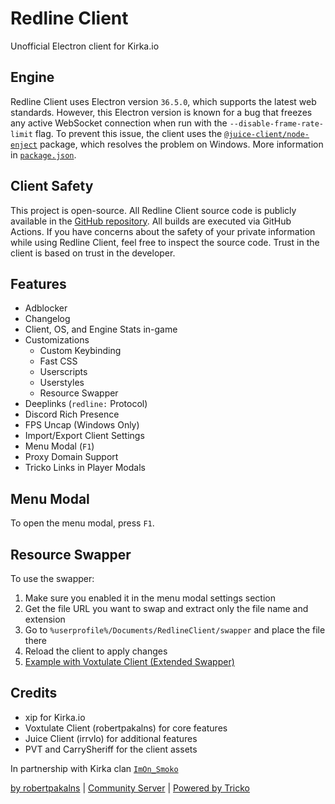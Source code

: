# Redline Client
Unofficial Electron client for Kirka.io

## Engine
Redline Client uses Electron version `36.5.0`, which supports the latest web standards. However, this Electron version is known for a bug that freezes any active WebSocket connection when run with the `--disable-frame-rate-limit` flag. To prevent this issue, the client uses the [`@juice-client/node-enject`](https://www.npmjs.com/package/@juice-client/node-enject) package, which resolves the problem on Windows. More information in [`package.json`](https://github.com/robertpakalns/redline-client/blob/main/package.json).

## Client Safety
This project is open-source. All Redline Client source code is publicly available in the [GitHub repository](https://github.com/robertpakalns/redline-client). All builds are executed via GitHub Actions. If you have concerns about the safety of your private information while using Redline Client, feel free to inspect the source code. Trust in the client is based on trust in the developer.

## Features
* Adblocker
* Changelog
* Client, OS, and Engine Stats in-game
* Customizations
   * Custom Keybinding
   * Fast CSS
   * Userscripts
   * Userstyles
   * Resource Swapper
* Deeplinks (`redline:` Protocol)
* Discord Rich Presence
* FPS Uncap (Windows Only)
* Import/Export Client Settings
* Menu Modal (`F1`)
* Proxy Domain Support
* Tricko Links in Player Modals

## Menu Modal
To open the menu modal, press `F1`.

## Resource Swapper
To use the swapper:
1. Make sure you enabled it in the menu modal settings section
2. Get the file URL you want to swap and extract only the file name and extension
3. Go to `%userprofile%/Documents/RedlineClient/swapper` and place the file there
4. Reload the client to apply changes
5. [Example with Voxtulate Client (Extended Swapper)](https://github.com/robertpakalns/VoxtulateClient/wiki/Resource-Swapper)

## Credits
* xip for Kirka.io
* Voxtulate Client (robertpakalns) for core features
* Juice Client (irrvlo) for additional features
* PVT and CarrySheriff for the client assets

In partnership with Kirka clan [`ImOn_Smoko`](https://discord.gg/BBchaJvZVU)

[by robertpakalns](https://github.com/robertpakalns) | [Community Server](https://discord.gg/cTE6CVuGen) | [Powered by Tricko](https://discord.gg/yPjrUrvSzv)
